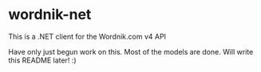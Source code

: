 # wordnik-net
This is a .NET client for the Wordnik.com v4 API

Have only just begun work on this. Most of the models are done.
Will write this README later! :)

